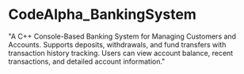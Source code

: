 # CodeAlpha_BankingSystem
 "A C++ Console-Based Banking System for Managing Customers and Accounts. Supports deposits, withdrawals, and fund transfers with transaction history tracking. Users can view account balance, recent transactions, and detailed account information." 
